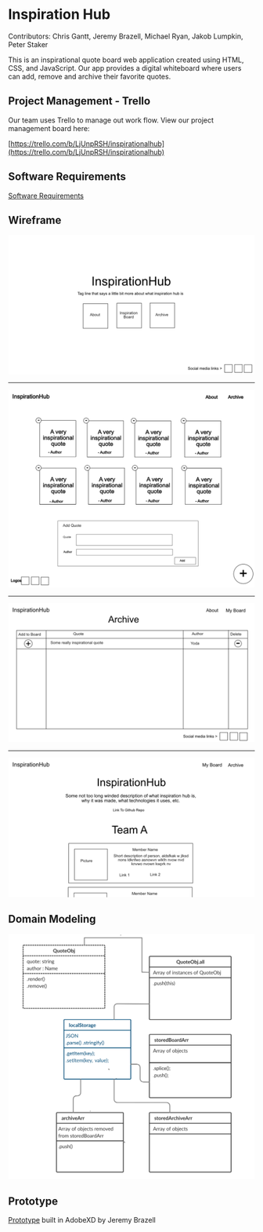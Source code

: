 # Inspiration Hub

Contributors: Chris Gantt, Jeremy Brazell, Michael Ryan, Jakob Lumpkin, Peter Staker

This is an inspirational quote board web application created using HTML, CSS, and JavaScript. Our app provides a digital whiteboard where users can add, remove and archive their favorite quotes.

## Project Management - Trello

Our team uses Trello to manage out work flow. View our project management board here:

[https://trello.com/b/LjUnpRSH/inspirationalhub](https://trello.com/b/LjUnpRSH/inspirationalhub)

## Software Requirements

[Software Requirements](requirements.md)

## Wireframe

![landing page wireframe](images/wireframe/LandingPage.png)

---

![inspiration board wireframe](images/wireframe/InspirationBoard.png)

---

![archive wireframe](images/wireframe/Archive.png)

---

![about wireframe](images/wireframe/About.png)

## Domain Modeling

![domain modeling](images/inspoHubDocMod.png)

## Prototype

[Prototype](https://xd.adobe.com/view/4491f4e1-a3ea-4923-9759-40f4d46733e4-11c2/) built in AdobeXD by Jeremy Brazell
